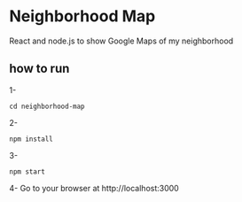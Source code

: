 # Neighborhood Map

React and node.js to show Google Maps of my neighborhood 

## how to run

1-
``` 
cd neighborhood-map
```
2-  
``` 
npm install 
```
3-  
```
npm start 
```
4- Go to your browser at http://localhost:3000
